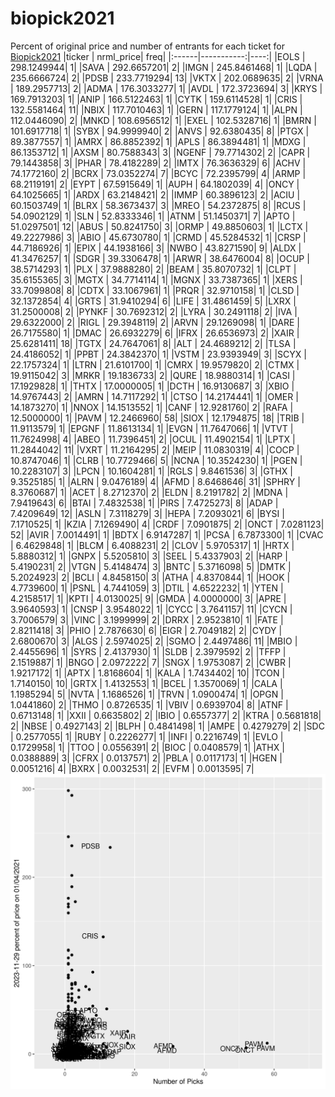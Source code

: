 # biopick2021
Percent of original price and number of entrants for each ticket for [Biopick2021](https://twitter.com/hashtag/Biopick2021)
|ticker |  nrml_price| freq|
|:------|-----------:|----:|
|EOLS   | 298.1249944|    1|
|SAVA   | 292.6657201|    2|
|IMGN   | 245.8461468|    1|
|LQDA   | 235.6666724|    2|
|PDSB   | 233.7719294|   13|
|VKTX   | 202.0689635|    2|
|VRNA   | 189.2957713|    2|
|ADMA   | 176.3033277|    1|
|AVDL   | 172.3723694|    3|
|KRYS   | 169.7913203|    1|
|ANIP   | 166.5122463|    1|
|CYTK   | 159.6114528|    1|
|CRIS   | 132.5581464|   11|
|NBIX   | 117.7010463|    1|
|GERN   | 117.1779124|    1|
|ALPN   | 112.0446090|    2|
|MNKD   | 108.6956512|    1|
|EXEL   | 102.5328716|    1|
|BMRN   | 101.6917718|    1|
|SYBX   |  94.9999940|    2|
|ANVS   |  92.6380435|    8|
|PTGX   |  89.3877557|    1|
|AMRX   |  86.8852392|    1|
|APLS   |  86.3894481|    1|
|MDXG   |  86.1353712|    1|
|AXSM   |  80.7588343|    3|
|NGENF  |  79.7714302|    2|
|CAPR   |  79.1443858|    3|
|PHAR   |  78.4182289|    2|
|IMTX   |  76.3636329|    6|
|ACHV   |  74.1772160|    2|
|BCRX   |  73.0352274|    7|
|BCYC   |  72.2395799|    4|
|ARMP   |  68.2119191|    2|
|EYPT   |  67.5915649|    1|
|AUPH   |  64.1802039|    4|
|ONCY   |  64.1025665|    1|
|ARDX   |  63.2148421|    2|
|IMMP   |  60.3896123|    2|
|ACIU   |  60.1503749|    1|
|BLRX   |  58.3673437|    3|
|MREO   |  54.2372875|    8|
|RCUS   |  54.0902129|    1|
|SLN    |  52.8333346|    1|
|ATNM   |  51.1450371|    7|
|APTO   |  51.0297501|   12|
|ABUS   |  50.8241750|    3|
|ORMP   |  49.8850603|    1|
|LCTX   |  49.2227986|    3|
|ABIO   |  45.6730780|    1|
|CRMD   |  45.5284532|    1|
|CRSP   |  44.7186926|    1|
|EPIX   |  44.1938166|    3|
|NWBO   |  43.8271590|    9|
|ALDX   |  41.3476257|    1|
|SDGR   |  39.3306478|    1|
|ARWR   |  38.6476004|    8|
|OCUP   |  38.5714293|    1|
|PLX    |  37.9888280|    2|
|BEAM   |  35.8070732|    1|
|CLPT   |  35.6155365|    3|
|MGTX   |  34.7714114|    1|
|MGNX   |  33.7387365|    1|
|XERS   |  33.7099808|    8|
|CDTX   |  33.1067961|    1|
|PRQR   |  32.9710158|    1|
|CLSD   |  32.1372854|    4|
|GRTS   |  31.9410294|    6|
|LIFE   |  31.4861459|    5|
|LXRX   |  31.2500008|    2|
|PYNKF  |  30.7692312|    2|
|LYRA   |  30.2491118|    2|
|IVA    |  29.6322000|    2|
|RIGL   |  29.3948119|    2|
|ARVN   |  29.1269098|    1|
|DARE   |  26.7175580|    1|
|DMAC   |  26.6932279|    6|
|IFRX   |  26.6536973|    2|
|XAIR   |  25.6281411|   18|
|TGTX   |  24.7647061|    8|
|ALT    |  24.4689212|    2|
|TLSA   |  24.4186052|    1|
|PPBT   |  24.3842370|    1|
|VSTM   |  23.9393949|    3|
|SCYX   |  22.1757324|    1|
|LTRN   |  21.6101700|    1|
|CMRX   |  19.9579820|    2|
|CTMX   |  19.9115042|    3|
|MRKR   |  19.1836733|    2|
|QURE   |  18.9880314|    1|
|CASI   |  17.1929828|    1|
|THTX   |  17.0000005|    1|
|DCTH   |  16.9130687|    3|
|XBIO   |  14.9767443|    2|
|AMRN   |  14.7117292|    1|
|CTSO   |  14.2174441|    1|
|OMER   |  14.1873270|    1|
|NNOX   |  14.1513552|    1|
|CANF   |  12.9281760|    2|
|RAFA   |  12.5000000|    1|
|PAVM   |  12.2466960|   58|
|SIOX   |  12.1794875|   18|
|TRIB   |  11.9113579|    1|
|EPGNF  |  11.8613134|    1|
|EVGN   |  11.7647066|    1|
|VTVT   |  11.7624998|    4|
|ABEO   |  11.7396451|    2|
|OCUL   |  11.4902154|    1|
|LPTX   |  11.2844042|   11|
|VXRT   |  11.2164295|    2|
|MEIP   |  11.0830319|    4|
|COCP   |  10.8747046|    1|
|CLRB   |  10.7729466|    5|
|NCNA   |  10.3524230|    1|
|PGEN   |  10.2283107|    3|
|LPCN   |  10.1604281|    1|
|RGLS   |   9.8461536|    3|
|GTHX   |   9.3525185|    1|
|ALRN   |   9.0476189|    4|
|AFMD   |   8.6468646|   31|
|SPHRY  |   8.3760687|    1|
|ACET   |   8.2712370|    2|
|ELDN   |   8.2191782|    2|
|MDNA   |   7.9419643|    6|
|BTAI   |   7.4832538|    1|
|PIRS   |   7.4725273|    8|
|ADAP   |   7.4209649|   12|
|ASLN   |   7.3118279|    3|
|HEPA   |   7.2093021|    6|
|BYSI   |   7.1710525|    1|
|KZIA   |   7.1269490|    4|
|CRDF   |   7.0901875|    2|
|ONCT   |   7.0281123|   52|
|AVIR   |   7.0014491|    1|
|BDTX   |   6.9147287|    1|
|PCSA   |   6.7873300|    1|
|CVAC   |   6.4629848|    1|
|BLCM   |   6.4088231|    2|
|CLOV   |   5.9705317|    1|
|HRTX   |   5.8880312|    1|
|GNPX   |   5.5205810|    3|
|SEEL   |   5.4337903|    2|
|HARP   |   5.4190231|    2|
|VTGN   |   5.4148474|    3|
|BNTC   |   5.3716098|    5|
|DMTK   |   5.2024923|    2|
|BCLI   |   4.8458150|    3|
|ATHA   |   4.8370844|    1|
|HOOK   |   4.7739600|    1|
|PSNL   |   4.7441059|    3|
|DTIL   |   4.6522232|    1|
|YTEN   |   4.2158517|    1|
|KPTI   |   4.0130025|    9|
|GMDA   |   4.0000000|    3|
|APRE   |   3.9640593|    1|
|CNSP   |   3.9548022|    1|
|CYCC   |   3.7641157|   11|
|CYCN   |   3.7006579|    3|
|VINC   |   3.1999999|    2|
|DRRX   |   2.9523810|    1|
|FATE   |   2.8211418|    3|
|PHIO   |   2.7876630|    6|
|EIGR   |   2.7049182|    2|
|CYDY   |   2.6800670|    3|
|ALGS   |   2.5974025|    2|
|SGMO   |   2.4497486|   11|
|MBIO   |   2.4455696|    1|
|SYRS   |   2.4137930|    1|
|SLDB   |   2.3979592|    2|
|TFFP   |   2.1519887|    1|
|BNGO   |   2.0972222|    7|
|SNGX   |   1.9753087|    2|
|CWBR   |   1.9217172|    1|
|APTX   |   1.8168604|    1|
|KALA   |   1.7434402|   10|
|TCON   |   1.7140150|   10|
|GRTX   |   1.4132553|    1|
|BCEL   |   1.3570069|    1|
|CALA   |   1.1985294|    5|
|NVTA   |   1.1686526|    1|
|TRVN   |   1.0900474|    1|
|OPGN   |   1.0441860|    2|
|THMO   |   0.8726535|    1|
|VBIV   |   0.6939704|    8|
|ATNF   |   0.6713148|    1|
|XXII   |   0.6635802|    2|
|IBIO   |   0.6557377|    2|
|KTRA   |   0.5681818|    2|
|NBSE   |   0.4927143|    2|
|BLPH   |   0.4841498|    1|
|AMPE   |   0.4279279|    2|
|SDC    |   0.2577055|    1|
|RUBY   |   0.2226277|    1|
|INFI   |   0.2216749|    1|
|EVLO   |   0.1729958|    1|
|TTOO   |   0.0556391|    2|
|BIOC   |   0.0408579|    1|
|ATHX   |   0.0388889|    3|
|CFRX   |   0.0137571|    2|
|PBLA   |   0.0117173|    1|
|HGEN   |   0.0051216|    4|
|BXRX   |   0.0032531|    2|
|EVFM   |   0.0013595|    7|
![retvspicks](biopicks.png?raw=true)
